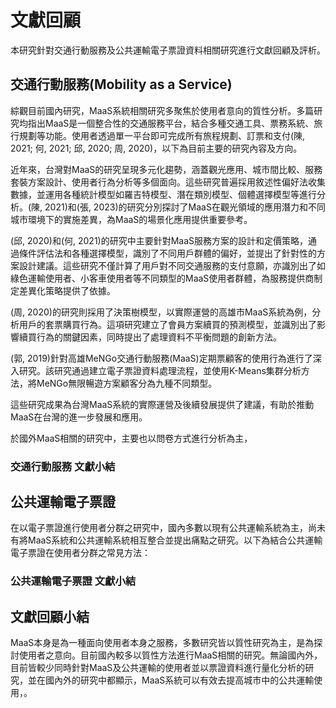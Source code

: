 # 文獻回顧
本研究針對交通行動服務及公共運輸電子票證資料相關研究進行文獻回顧及評析。

## 交通行動服務(Mobility as a Service)
綜觀目前國內研究，MaaS系統相關研究多聚焦於使用者意向的質性分析。多篇研究均指出MaaS是一個整合性的交通服務平台，結合多種交通工具、票務系統、旅行規劃等功能。使用者透過單一平台即可完成所有旅程規劃、訂票和支付(陳, 2021; 何, 2021; 邱, 2020; 周, 2020)，以下為目前主要的研究內容及方向。

近年來，台灣對MaaS的研究呈現多元化趨勢，涵蓋觀光應用、城市間比較、服務套裝方案設計、使用者行為分析等多個面向。這些研究普遍採用敘述性偏好法收集數據，並運用各種統計模型如羅吉特模型、潛在類別模型、個體選擇模型等進行分析。(陳, 2021)和(張, 2023)的研究分別探討了MaaS在觀光領域的應用潛力和不同城市環境下的實施差異，為MaaS的場景化應用提供重要參考。

(邱, 2020)和(何, 2021)的研究中主要針對MaaS服務方案的設計和定價策略，通過條件評估法和各種選擇模型，識別了不同用戶群體的偏好，並提出了針對性的方案設計建議。這些研究不僅計算了用戶對不同交通服務的支付意願，亦識別出了如綠色運輸使用者、小客車使用者等不同類型的MaaS使用者群體，為服務提供商制定差異化策略提供了依據。

(周, 2020)的研究則採用了決策樹模型，以實際運營的高雄市MaaS系統為例，分析用戶的套票購買行為。這項研究建立了會員方案續買的預測模型，並識別出了影響續買行為的關鍵因素，同時提出了處理資料不平衡問題的創新方法。

(郭, 2019)針對高雄MeNGo交通行動服務(MaaS)定期票顧客的使用行為進行了深入研究。該研究通過建立電子票證資料處理流程，並使用K-Means集群分析方法，將MeNGo無限暢遊方案顧客分為九種不同類型。

這些研究成果為台灣MaaS系統的實際運營及後續發展提供了建議，有助於推動MaaS在台灣的進一步發展和應用。

於國外MaaS相關的研究中，主要也以問卷方式進行分析為主，

### 交通行動服務 文獻小結

## 公共運輸電子票證
在以電子票證進行使用者分群之研究中，國內多數以現有公共運輸系統為主，尚未有將MaaS系統和公共運輸系統相互整合並提出痛點之研究。以下為結合公共運輸電子票證在使用者分群之常見方法：

### 公共運輸電子票證 文獻小結

## 文獻回顧小結

MaaS本身是為一種面向使用者本身之服務，多數研究皆以質性研究為主，是為探討使用者之意向。目前國內較多以質性方法進行MaaS相關的研究。無論國內外，目前皆較少同時針對MaaS及公共運輸的使用者並以票證資料進行量化分析的研究，並在國內外的研究中都顯示，MaaS系統可以有效去提高城市中的公共運輸使用，。